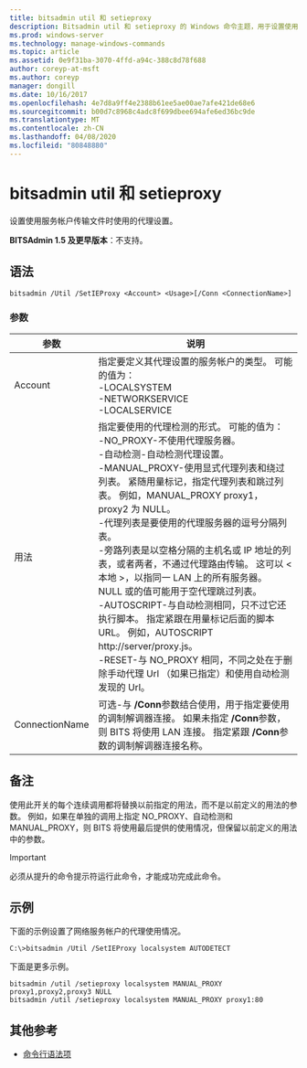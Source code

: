 ```yaml
---
title: bitsadmin util 和 setieproxy
description: Bitsadmin util 和 setieproxy 的 Windows 命令主题，用于设置使用服务帐户传输文件时使用的代理设置。
ms.prod: windows-server
ms.technology: manage-windows-commands
ms.topic: article
ms.assetid: 0e9f31ba-3070-4ffd-a94c-388c8d78f688
author: coreyp-at-msft
ms.author: coreyp
manager: dongill
ms.date: 10/16/2017
ms.openlocfilehash: 4e7d8a9ff4e2388b61ee5ae00ae7afe421de68e6
ms.sourcegitcommit: b00d7c8968c4adc8f699dbee694afe6ed36bc9de
ms.translationtype: MT
ms.contentlocale: zh-CN
ms.lasthandoff: 04/08/2020
ms.locfileid: "80848880"
---
```

# <a name="bitsadmin-util-and-setieproxy"></a>bitsadmin util 和 setieproxy

设置使用服务帐户传输文件时使用的代理设置。

**BITSAdmin 1.5 及更早版本**：不支持。

## <a name="syntax"></a>语法

```
bitsadmin /Util /SetIEProxy <Account> <Usage>[/Conn <ConnectionName>]
```

### <a name="parameters"></a>参数

|参数|说明|
|---------|-----------|
|Account|指定要定义其代理设置的服务帐户的类型。 可能的值为：</br>-LOCALSYSTEM</br>-NETWORKSERVICE</br>-LOCALSERVICE|
|用法|指定要使用的代理检测的形式。 可能的值为：</br>-NO_PROXY-不使用代理服务器。</br>-自动检测-自动检测代理设置。</br>-MANUAL_PROXY-使用显式代理列表和绕过列表。 紧随用量标记，指定代理列表和跳过列表。 例如，MANUAL_PROXY proxy1，proxy2 为 NULL。</br>    -代理列表是要使用的代理服务器的逗号分隔列表。</br>    -旁路列表是以空格分隔的主机名或 IP 地址的列表，或者两者，不通过代理路由传输。 这可以 \<本地 >，以指同一 LAN 上的所有服务器。 NULL 或的值可能用于空代理跳过列表。</br>-AUTOSCRIPT-与自动检测相同，只不过它还执行脚本。 指定紧跟在用量标记后面的脚本 URL。 例如，AUTOSCRIPT http://server/proxy.js。</br>-RESET-与 NO_PROXY 相同，不同之处在于删除手动代理 Url （如果已指定）和使用自动检测发现的 Url。|
|ConnectionName|可选-与 **/Conn**参数结合使用，用于指定要使用的调制解调器连接。 如果未指定 **/Conn**参数，则 BITS 将使用 LAN 连接。 指定紧跟 **/Conn**参数的调制解调器连接名称。|

## <a name="remarks"></a>备注

使用此开关的每个连续调用都将替换以前指定的用法，而不是以前定义的用法的参数。 例如，如果在单独的调用上指定 NO_PROXY、自动检测和 MANUAL_PROXY，则 BITS 将使用最后提供的使用情况，但保留以前定义的用法中的参数。

> [!IMPORTANT]
> 必须从提升的命令提示符运行此命令，才能成功完成此命令。

## <a name="examples"></a>示例

下面的示例设置了网络服务帐户的代理使用情况。

```
C:\>bitsadmin /Util /SetIEProxy localsystem AUTODETECT
```

下面是更多示例。

```
bitsadmin /util /setieproxy localsystem MANUAL_PROXY proxy1,proxy2,proxy3 NULL
bitsadmin /util /setieproxy localsystem MANUAL_PROXY proxy1:80 
```

## <a name="additional-references"></a>其他参考

- [命令行语法项](command-line-syntax-key.md)